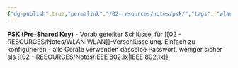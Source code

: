 ```yaml
---
{"dg-publish":true,"permalink":"/02-resources/notes/psk/","tags":["wlan/sicherheit","schlüssel/vorab"],"noteIcon":"","updated":"2025-08-27T15:03:22.709+02:00"}
---
```



**PSK (Pre-Shared Key)** - Vorab geteilter Schlüssel für [[02 - RESOURCES/Notes/WLAN\|WLAN]]-Verschlüsselung.
Einfach zu konfigurieren - alle Geräte verwenden dasselbe Passwort, weniger sicher als [[02 - RESOURCES/Notes/IEEE 802.1x\|IEEE 802.1x]].